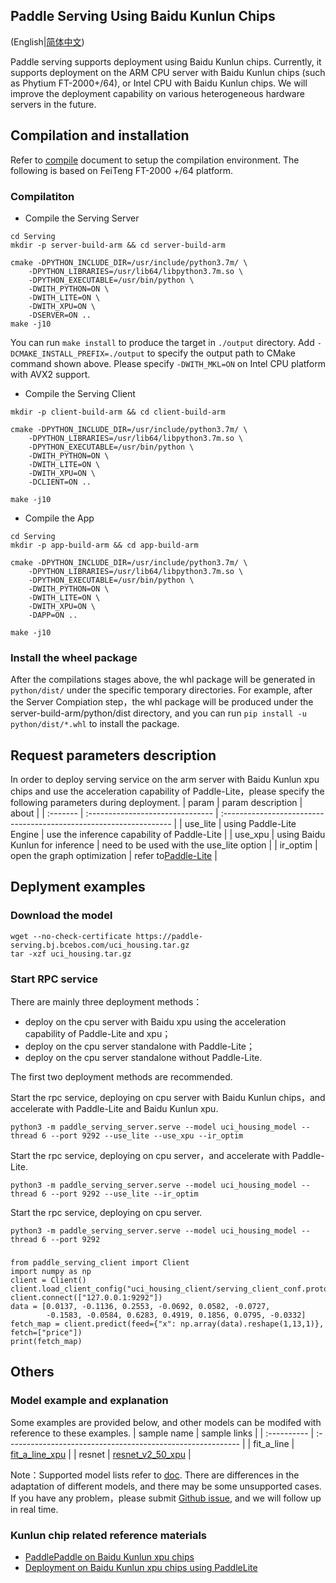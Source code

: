 ## Paddle Serving Using Baidu Kunlun Chips

(English|[简体中文](./Run_On_XPU_CN.md))

Paddle serving supports deployment using Baidu Kunlun chips. Currently, it supports deployment on the ARM CPU server with Baidu Kunlun chips
 (such as Phytium FT-2000+/64), or Intel CPU with Baidu Kunlun chips. We will improve
 the deployment capability on various heterogeneous hardware servers in the future. 

## Compilation and installation
Refer to [compile](./Compile.md) document to setup the compilation environment. The following is based on FeiTeng FT-2000 +/64 platform.
### Compilatiton
* Compile the Serving Server
```
cd Serving
mkdir -p server-build-arm && cd server-build-arm

cmake -DPYTHON_INCLUDE_DIR=/usr/include/python3.7m/ \
    -DPYTHON_LIBRARIES=/usr/lib64/libpython3.7m.so \
    -DPYTHON_EXECUTABLE=/usr/bin/python \
    -DWITH_PYTHON=ON \
    -DWITH_LITE=ON \
    -DWITH_XPU=ON \
    -DSERVER=ON ..
make -j10
```
You can run `make install` to produce the target in `./output` directory. Add `-DCMAKE_INSTALL_PREFIX=./output` to specify the output path to CMake command shown above. Please specify `-DWITH_MKL=ON` on Intel CPU platform with AVX2 support.  
* Compile the Serving Client
```
mkdir -p client-build-arm && cd client-build-arm

cmake -DPYTHON_INCLUDE_DIR=/usr/include/python3.7m/ \
    -DPYTHON_LIBRARIES=/usr/lib64/libpython3.7m.so \
    -DPYTHON_EXECUTABLE=/usr/bin/python \
    -DWITH_PYTHON=ON \
    -DWITH_LITE=ON \
    -DWITH_XPU=ON \
    -DCLIENT=ON ..

make -j10
```
* Compile the App
```
cd Serving 
mkdir -p app-build-arm && cd app-build-arm

cmake -DPYTHON_INCLUDE_DIR=/usr/include/python3.7m/ \
    -DPYTHON_LIBRARIES=/usr/lib64/libpython3.7m.so \
    -DPYTHON_EXECUTABLE=/usr/bin/python \
    -DWITH_PYTHON=ON \
    -DWITH_LITE=ON \
    -DWITH_XPU=ON \
    -DAPP=ON ..

make -j10
```
### Install the wheel package
After the compilations stages above, the whl package will be generated in ```python/dist/``` under the specific temporary directories.
For example, after the Server Compiation step，the whl package will be produced under the server-build-arm/python/dist directory, and you can run ```pip install -u python/dist/*.whl``` to install the package.

## Request parameters description
In order to deploy serving
 service on the arm server with Baidu Kunlun xpu chips and use the acceleration capability of Paddle-Lite，please specify the following parameters during deployment.
| param    | param description                | about                                                              |
| :------- | :------------------------------- | :----------------------------------------------------------------- |
| use_lite | using Paddle-Lite Engine         | use the inference capability of Paddle-Lite                        |
| use_xpu  | using Baidu Kunlun for inference | need to be used with the use_lite option                           |
| ir_optim | open the graph optimization      | refer to[Paddle-Lite](https://github.com/PaddlePaddle/Paddle-Lite) |
## Deplyment examples
### Download the model
```
wget --no-check-certificate https://paddle-serving.bj.bcebos.com/uci_housing.tar.gz
tar -xzf uci_housing.tar.gz
```
### Start RPC service
There are mainly three deployment methods：
* deploy on the cpu server with Baidu xpu using the acceleration capability of Paddle-Lite and xpu；
* deploy on the cpu server standalone with Paddle-Lite；
* deploy on the cpu server standalone without Paddle-Lite.
    
The first two deployment methods are recommended.

Start the rpc service, deploying on cpu server with Baidu Kunlun chips，and accelerate with Paddle-Lite and Baidu Kunlun xpu.
```
python3 -m paddle_serving_server.serve --model uci_housing_model --thread 6 --port 9292 --use_lite --use_xpu --ir_optim
```
Start the rpc service, deploying on cpu server，and accelerate with Paddle-Lite.
```
python3 -m paddle_serving_server.serve --model uci_housing_model --thread 6 --port 9292 --use_lite --ir_optim
```
Start the rpc service, deploying on cpu server.
```
python3 -m paddle_serving_server.serve --model uci_housing_model --thread 6 --port 9292
```
### 
```
from paddle_serving_client import Client
import numpy as np
client = Client()
client.load_client_config("uci_housing_client/serving_client_conf.prototxt")
client.connect(["127.0.0.1:9292"])
data = [0.0137, -0.1136, 0.2553, -0.0692, 0.0582, -0.0727,
        -0.1583, -0.0584, 0.6283, 0.4919, 0.1856, 0.0795, -0.0332]
fetch_map = client.predict(feed={"x": np.array(data).reshape(1,13,1)}, fetch=["price"])
print(fetch_map)
```
## Others
### Model example and explanation

Some examples are provided below, and other models can be modifed with reference to these examples.
| sample name | sample links                                                |
| :---------- | :---------------------------------------------------------- |
| fit_a_line  | [fit_a_line_xpu](../python/examples/xpu/fit_a_line_xpu)     |
| resnet      | [resnet_v2_50_xpu](../python/examples/xpu/resnet_v2_50_xpu) |

Note：Supported model lists refer to [doc](https://paddlelite.paddlepaddle.org.cn/introduction/support_model_list.html). There are differences in the adaptation of different models, and there may be some unsupported cases. If you have any problem，please submit [Github issue](https://github.com/PaddlePaddle/Serving/issues), and we will follow up in real time.

### Kunlun chip related reference materials
* [PaddlePaddle on Baidu Kunlun xpu chips](https://www.paddlepaddle.org.cn/documentation/docs/zh/develop/guides/xpu_docs/index_cn.html)
* [Deployment on Baidu Kunlun xpu chips using PaddleLite](https://paddlelite.paddlepaddle.org.cn/demo_guides/baidu_xpu.html)

